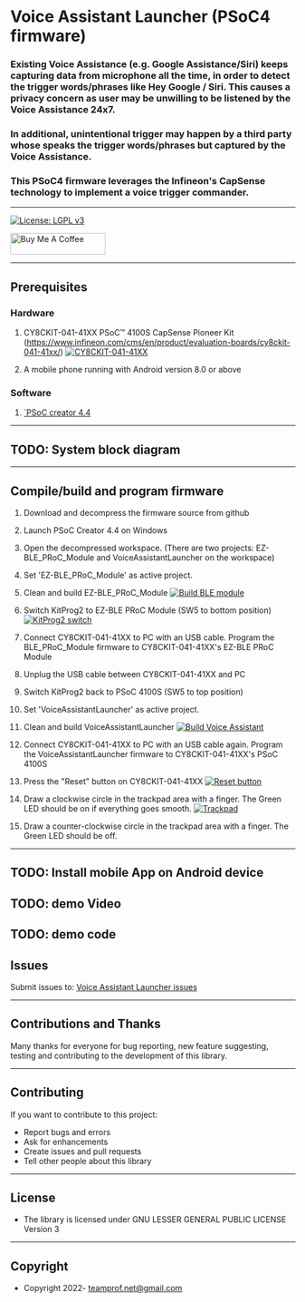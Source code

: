 # Voice Assistant Launcher (PSoC4 firmware)
### Existing Voice Assistance (e.g. Google Assistance/Siri) keeps capturing data from microphone all the time, in order to detect the trigger words/phrases like Hey Google / Siri. This causes a privacy concern as user may be unwilling to be listened by the Voice Assistance 24x7. 
### In additional, unintentional trigger may happen by a third party whose speaks the trigger words/phrases but captured by the Voice Assistance.
### This PSoC4 firmware leverages the Infineon's CapSense technology to implement a voice trigger commander.
---

[![License: LGPL v3](https://img.shields.io/badge/License-LGPL_v3-blue.svg)](https://github.com/teamprof/psoc4-voice-assistant-launcher/blob/main/LICENSE)

<a href="https://www.buymeacoffee.com/teamprofnet" target="_blank"><img src="https://cdn.buymeacoffee.com/buttons/v2/default-yellow.png" alt="Buy Me A Coffee" style="height: 38px !important;width: 168px !important;" ></a>

---

## Prerequisites
### Hardware
1. CY8CKIT-041-41XX PSoC™ 4100S CapSense Pioneer Kit (https://www.infineon.com/cms/en/product/evaluation-boards/cy8ckit-041-41xx/)
   [![CY8CKIT-041-41XX](https://www.infineon.com/export/sites/default/_images/product/evaluation-boards/CY8CKIT-041-41XX_0.png_391500115.png)](https://www.infineon.com/export/sites/default/_images/product/evaluation-boards/CY8CKIT-041-41XX_0.png_391500115.png)

2. A mobile phone running with Android version 8.0 or above

### Software
1. [`PSoC creator 4.4](https://www.infineon.com/cms/en/design-support/tools/sdk/psoc-software/psoc-creator/)


---
## TODO: System block diagram


---

## Compile/build and program firmware 
1. Download and decompress the firmware source from github
2. Launch PSoC Creator 4.4 on Windows
3. Open the decompressed workspace. (There are two projects: EZ-BLE_PRoC_Module and VoiceAssistantLauncher on the workspace) 
4. Set 'EZ-BLE_PRoC_Module' as active project. 
5. Clean and build EZ-BLE_PRoC_Module 
[![Build BLE module](images/build-ble-module.jpg)](https://github.com/teamprof/psoc4-voice-assistant-launcher/tree/main/images/build-ble-module.jpg)
6. Switch KitProg2 to EZ-BLE PRoC Module (SW5 to bottom position)
[![KitProg2 switch](images/KitProg2-switch.jpg)](https://github.com/teamprof/psoc4-voice-assistant-launcher/tree/main/images/KitProg2-switch.jpg)
7. Connect CY8CKIT-041-41XX to PC with an USB cable. Program the BLE_PRoC_Module firmware to CY8CKIT-041-41XX's EZ-BLE PRoC Module

8. Unplug the USB cable between CY8CKIT-041-41XX and PC
9. Switch KitProg2 back to PSoC 4100S (SW5 to top position)
10. Set 'VoiceAssistantLauncher' as active project. 
11. Clean and build VoiceAssistantLauncher
[![Build Voice Assistant](images/build-voice-assistant.jpg)](https://github.com/teamprof/psoc4-voice-assistant-launcher/tree/main/images/build-voice-assistant.jpg)
12. Connect CY8CKIT-041-41XX to PC with an USB cable again. Program the VoiceAssistantLauncher firmware to CY8CKIT-041-41XX's PSoC 4100S
13. Press the "Reset" button on CY8CKIT-041-41XX
[![Reset button](images/button-reset.jpg)](https://github.com/teamprof/psoc4-voice-assistant-launcher/tree/main/images/button-reset.jpg)
14. Draw a clockwise circle in the trackpad area with a finger. The Green LED should be on if everything goes smooth.
[![Trackpad](images/trackpad.jpg)](https://github.com/teamprof/psoc4-voice-assistant-launcher/tree/main/images/trackpad.jpg)
14. Draw a counter-clockwise circle in the trackpad area with a finger. The Green LED should be off.
---

## TODO: Install mobile App on Android device 

## TODO: demo Video 

## TODO: demo code


## Issues

Submit issues to: [Voice Assistant Launcher issues](https://github.com/teamprof/psoc4-voice-assistant-launcher/issues) 

---

## Contributions and Thanks

Many thanks for everyone for bug reporting, new feature suggesting, testing and contributing to the development of this library.

---

## Contributing

If you want to contribute to this project:

- Report bugs and errors
- Ask for enhancements
- Create issues and pull requests
- Tell other people about this library

---

## License

- The library is licensed under GNU LESSER GENERAL PUBLIC LICENSE Version 3
---

## Copyright

- Copyright 2022- teamprof.net@gmail.com

